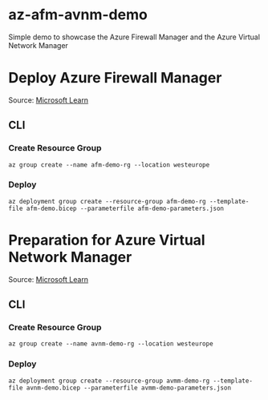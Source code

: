 # az-afm-avnm-demo

Simple demo to showcase the Azure Firewall Manager and the Azure Virtual Network Manager

# Deploy Azure Firewall Manager
Source: [Microsoft Learn](https://learn.microsoft.com/en-us/azure/firewall-manager/quick-secure-virtual-hub-bicep?tabs=CLI)

## CLI

### Create Resource Group

```
az group create --name afm-demo-rg --location westeurope
```

### Deploy

```
az deployment group create --resource-group afm-demo-rg --template-file afm-demo.bicep --parameterfile afm-demo-parameters.json
```

# Preparation for Azure Virtual Network Manager
Source: [Microsoft Learn](https://learn.microsoft.com/en-us/azure/virtual-network-manager/tutorial-create-secured-hub-and-spoke)

## CLI

### Create Resource Group

```
az group create --name avnm-demo-rg --location westeurope
```

### Deploy

```
az deployment group create --resource-group avmm-demo-rg --template-file avnm-demo.bicep --parameterfile avmm-demo-parameters.json
```
